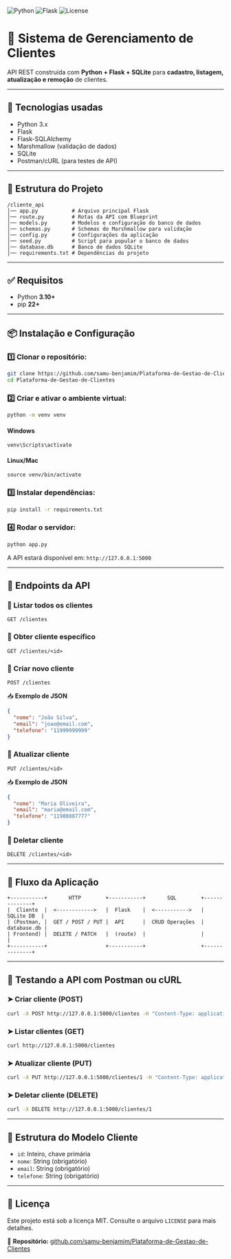 ![Python](https://img.shields.io/badge/Python-3.12-blue)
![Flask](https://img.shields.io/badge/Flask-3.0-green)
![License](https://img.shields.io/badge/license-MIT-lightgrey)

# 📌 Sistema de Gerenciamento de Clientes

API REST construída com **Python + Flask + SQLite** para **cadastro, listagem, atualização e remoção** de clientes.

---

## 🚀 Tecnologias usadas

- Python 3.x
- Flask
- Flask-SQLAlchemy
- Marshmallow (validação de dados)
- SQLite
- Postman/cURL (para testes de API)

---

## 📂 Estrutura do Projeto

```
/cliente_api
│── app.py           # Arquivo principal Flask
│── route.py         # Rotas da API com Blueprint
│── models.py        # Modelos e configuração do banco de dados
│── schemas.py       # Schemas do Marshmallow para validação
│── config.py        # Configurações da aplicação
│── seed.py          # Script para popular o banco de dados
│── database.db      # Banco de dados SQLite
│── requirements.txt # Dependências do projeto
```

---

## ✅ Requisitos

- Python **3.10+**
- pip **22+**

---

## 📦 Instalação e Configuração

### 1️⃣ Clonar o repositório:

```bash
git clone https://github.com/samu-benjamim/Plataforma-de-Gestao-de-Clientes.git
cd Plataforma-de-Gestao-de-Clientes
```

### 2️⃣ Criar e ativar o ambiente virtual:

```bash
python -m venv venv
```

#### Windows

```
venv\Scripts\activate
```

#### Linux/Mac

```
source venv/bin/activate
```

### 3️⃣ Instalar dependências:

```bash
pip install -r requirements.txt
```

### 4️⃣ Rodar o servidor:

```bash
python app.py
```

A API estará disponível em: `http://127.0.0.1:5000`

---

## 📌 Endpoints da API

### 🔹 Listar todos os clientes

```http
GET /clientes
```

### 🔹 Obter cliente específico

```http
GET /clientes/<id>
```

### 🔹 Criar novo cliente

```http
POST /clientes
```

📥 **Exemplo de JSON**

```json
{
  "nome": "João Silva",
  "email": "joao@email.com",
  "telefone": "11999999999"
}
```

### 🔹 Atualizar cliente

```http
PUT /clientes/<id>
```

📥 **Exemplo de JSON**

```json
{
  "nome": "Maria Oliveira",
  "email": "maria@email.com",
  "telefone": "11988887777"
}
```

### 🔹 Deletar cliente

```http
DELETE /clientes/<id>
```

---

## 🔄 Fluxo da Aplicação

```text
+-----------+       HTTP        +-----------+       SQL        +--------------+
|  Cliente  |  <------------>   |  Flask    |  <----------->   |   SQLite DB  |
| (Postman, |  GET / POST / PUT |  API      |  CRUD Operações  |  database.db |
| Frontend) |  DELETE / PATCH   |  (route)  |                  |              |
+-----------+                   +-----------+                  +--------------+
```

---

## 🧪 Testando a API com Postman ou cURL

### ➤ Criar cliente (POST)

```bash
curl -X POST http://127.0.0.1:5000/clientes -H "Content-Type: application/json" -d '{"nome": "João Silva", "email": "joao@email.com", "telefone": "11999999999"}'
```

### ➤ Listar clientes (GET)

```bash
curl http://127.0.0.1:5000/clientes
```

### ➤ Atualizar cliente (PUT)

```bash
curl -X PUT http://127.0.0.1:5000/clientes/1 -H "Content-Type: application/json" -d '{"nome": "Maria Oliveira"}'
```

### ➤ Deletar cliente (DELETE)

```bash
curl -X DELETE http://127.0.0.1:5000/clientes/1
```

---

## 🧩 Estrutura do Modelo Cliente

- `id`: Inteiro, chave primária
- `nome`: String (obrigatório)
- `email`: String (obrigatório)
- `telefone`: String (obrigatório)

---

## 📜 Licença

Este projeto está sob a licença MIT. Consulte o arquivo `LICENSE` para mais detalhes.

🔗 **Repositório:** [github.com/samu-benjamim/Plataforma-de-Gestao-de-Clientes](https://github.com/samu-benjamim/Plataforma-de-Gestao-de-Clientes)
